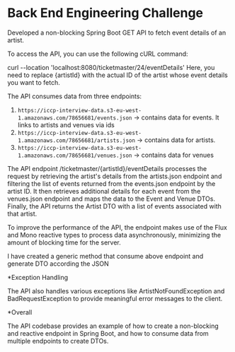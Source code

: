 # Back End Engineering Challenge


Developed a non-blocking Spring Boot GET API to fetch event details of an artist.

To access the API, you can use the following cURL command:

curl --location 'localhost:8080/ticketmaster/24/eventDetails'
Here, you need to replace {artistId} with the actual ID of the artist whose event details you want to fetch.


The API consumes data from three endpoints:

1. `https://iccp-interview-data.s3-eu-west-1.amazonaws.com/78656681/events.json` -> contains data for events. It links to artists and venues via ids
2. `https://iccp-interview-data.s3-eu-west-1.amazonaws.com/78656681/artists.json` -> contains data for artists.
3. `https://iccp-interview-data.s3-eu-west-1.amazonaws.com/78656681/venues.json` -> contains data for venues

The API endpoint /ticketmaster/{artistId}/eventDetails processes the request by retrieving the artist's details 
from the artists.json endpoint and filtering the list of events returned from the events.json endpoint by the artist ID.
It then retrieves additional details for each event from the venues.json endpoint and maps the data to the Event and 
Venue DTOs.
Finally, the API returns the Artist DTO with a list of events associated with that artist.

To improve the performance of the API, the endpoint makes use of the Flux and Mono reactive types to process data asynchronously, 
minimizing the amount of blocking time for the server.

I have created a generic method that consume above endpoint and generate DTO according the JSON

*Exception Handling 

The API also handles various exceptions like ArtistNotFoundException and 
BadRequestException to provide meaningful error messages to the client.

*Overall

The API codebase provides an example of how to create a non-blocking and reactive endpoint in Spring Boot, 
and how to consume data from multiple endpoints to create DTOs.
